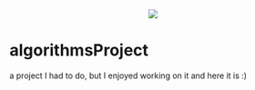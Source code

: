 <div style="text-align:center"><img src="https://wakatime.com/badge/github/i3asm/algorithmsProject.svg" /></div>

# algorithmsProject
a project I had to do, but I enjoyed working on it and here it is :)
